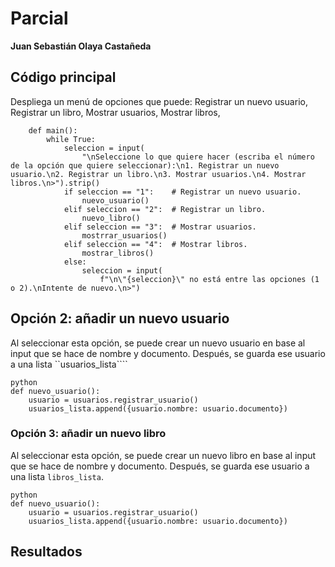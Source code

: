 # Parcial
__Juan Sebastián Olaya Castañeda__


## Código principal
Despliega un menú de opciones que puede:
Registrar un nuevo usuario,
Registrar un libro,
Mostrar usuarios,
Mostrar libros,

        def main():
            while True:
                seleccion = input(
                    "\nSeleccione lo que quiere hacer (escriba el número de la opción que quiere seleccionar):\n1. Registrar un nuevo usuario.\n2. Registrar un libro.\n3. Mostrar usuarios.\n4. Mostrar libros.\n>").strip()
                if seleccion == "1":    # Registrar un nuevo usuario.
                    nuevo_usuario()
                elif seleccion == "2":  # Registrar un libro.
                    nuevo_libro()
                elif seleccion == "3":  # Mostrar usuarios.
                    mostrrar_usuarios()
                elif seleccion == "4":  # Mostrar libros.
                    mostrar_libros()
                else:
                    seleccion = input(
                        f"\n\"{seleccion}\" no está entre las opciones (1 o 2).\nIntente de nuevo.\n>")


## Opción 2: añadir un nuevo usuario

Al seleccionar esta opción, se puede crear un nuevo usuario en base al input que se hace de nombre y documento. Después, se guarda ese usuario a una lista ``usuarios_lista````

```
python
def nuevo_usuario():
    usuario = usuarios.registrar_usuario()
    usuarios_lista.append({usuario.nombre: usuario.documento})
```

### Opción 3: añadir un nuevo libro

Al seleccionar esta opción, se puede crear un nuevo libro en base al input que se hace de nombre y documento. Después, se guarda ese usuario a una lista ``libros_lista``.

```
python
def nuevo_usuario():
    usuario = usuarios.registrar_usuario()
    usuarios_lista.append({usuario.nombre: usuario.documento})
```



## Resultados





